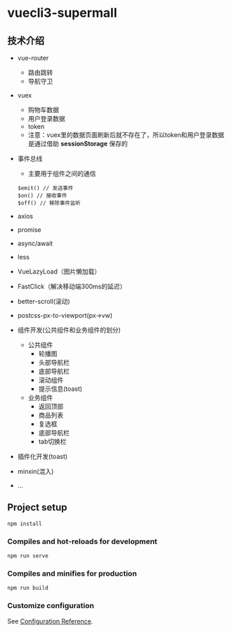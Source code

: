 # vuecli3-supermall


## 技术介绍
* vue-router
  - 路由跳转
  - 导航守卫
* vuex
  - 购物车数据
  - 用户登录数据
  - token
  - 注意：vuex里的数据页面刷新后就不存在了，所以token和用户登录数据是通过借助 **sessionStorage** 保存的
* 事件总线
  - 主要用于组件之间的通信
  ```
  $emit() // 发送事件
  $on() // 接收事件
  $off() // 移除事件监听
  ```
* axios
* promise
* async/await
* less
* VueLazyLoad（图片懒加载）
* FastClick（解决移动端300ms的延迟）
* better-scroll(滚动)
* postcss-px-to-viewport(px->vw)
  
* 组件开发(公共组件和业务组件的划分)
  - 公共组件
    - 轮播图
    - 头部导航栏
    - 底部导航栏
    - 滚动组件
    - 提示信息(toast)
  - 业务组件
    - 返回顶部
    - 商品列表
    - 复选框
    - 底部导航栏
    - tab切换栏
* 插件化开发(toast)
* minxin(混入)
* ...


## Project setup
```
npm install
```

### Compiles and hot-reloads for development
```
npm run serve
```

### Compiles and minifies for production
```
npm run build
```

### Customize configuration
See [Configuration Reference](https://cli.vuejs.org/config/).
